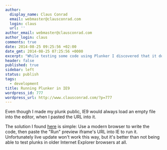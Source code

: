 ```yaml
---
author:
  display_name: Claus Conrad
  email: webmaster@clausconrad.com
  login: claus
  url: ''
author_email: webmaster@clausconrad.com
author_login: claus
comments: true
date: 2014-08-25 09:25:56 +02:00
date_gmt: 2014-08-25 07:25:56 +0000
excerpt: "While testing some code using Plunker I discovered that it doesn't support IE9.\r\n\r\n"
header: false
published: true
sidebar: left
status: publish
tags:
  - development
title: Running Plunker in IE9
wordpress_id: 777
wordpress_url: http://www.clausconrad.com/?p=777
---
```

Even though I made my plunk public, IE9 would always load an empty file into the editor, when I pasted the URL into it.

The solution I found [here](https://stackoverflow.com/questions/20959088/angularjs-1-2-7-ie8-resource-bug) is simple: Use a modern browser to write the code, then paste the "Run" preview iframe's URL into IE to run it. Unfortunately live update won't work this way, but it's better than not being able to test plunks  in older Internet Explorer browsers at all.
